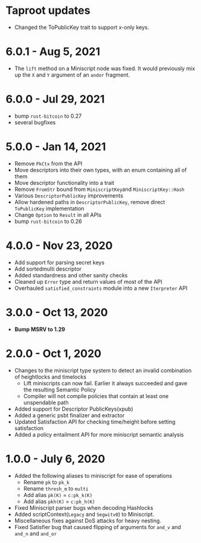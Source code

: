 # Taproot updates
- Changed the ToPublicKey trait to support x-only keys.
# 6.0.1 - Aug 5, 2021

- The `lift` method on a Miniscript node was fixed. It would previously mix up
  the `X` and `Y` argument of an `andor` fragment.

# 6.0.0 - Jul 29, 2021

- bump `rust-bitcoin` to 0.27
- several bugfixes

# 5.0.0 - Jan 14, 2021

- Remove `PkCtx` from the API
- Move descriptors into their own types, with an enum containing all of them
- Move descriptor functionality into a trait
- Remove `FromStr` bound from `MiniscriptKey`and `MiniscriptKey::Hash`
- Various `DescriptorPublicKey` improvements
- Allow hardened paths in `DescriptorPublicKey`, remove direct `ToPublicKey` implementation
- Change `Option` to `Result` in all APIs
- bump `rust-bitcoin` to 0.26

# 4.0.0 - Nov 23, 2020

- Add support for parsing secret keys
- Add sortedmulti descriptor
- Added standardness and other sanity checks
- Cleaned up `Error` type and return values of most of the API
- Overhauled `satisfied_constraints` module into a new `Iterpreter` API

# 3.0.0 - Oct 13, 2020

- **Bump MSRV to 1.29**

# 2.0.0 - Oct 1, 2020

- Changes to the miniscript type system to detect an invalid
  combination of heightlocks and timelocks
     - Lift miniscripts can now fail. Earlier it always succeeded and gave
       the resulting Semantic Policy
     - Compiler will not compile policies that contain at least one
     unspendable path
- Added support for Descriptor PublicKeys(xpub)
- Added a generic psbt finalizer and extractor
- Updated Satisfaction API for checking time/height before setting satisfaction
- Added a policy entailment API for more miniscript semantic analysis

# 1.0.0 - July 6, 2020

- Added the following aliases to miniscript for ease of operations
	- Rename `pk` to `pk_k`
	- Rename `thresh_m` to `multi`
	- Add alias `pk(K)` = `c:pk_k(K)`
	- Add alias `pkh(K)` = `c:pk_h(K)`
- Fixed Miniscript parser bugs when decoding Hashlocks
- Added scriptContext(`Legacy` and `Segwitv0`) to Miniscript.
- Miscellaneous fixes against DoS attacks for heavy nesting.
- Fixed Satisfier bug that caused flipping of arguments for `and_v` and `and_n` and `and_or`

